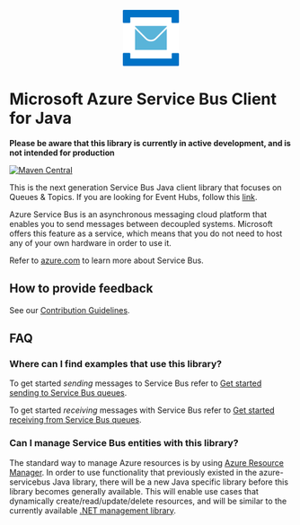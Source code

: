 <p align="center">
  <img src="service-bus.png" alt="Microsoft Azure Relay" width="100"/>
</p>

# Microsoft Azure Service Bus Client for Java

**Please be aware that this library is currently in active development, and is not intended for production**

[![Maven Central](https://maven-badges.herokuapp.com/maven-central/com.microsoft.azure/azure-servicebus/badge.svg)](https://maven-badges.herokuapp.com/maven-central/com.microsoft.azure/azure-servicebus)

This is the next generation Service Bus Java client library that focuses on Queues & Topics. If you are looking for Event Hubs, follow this [link](https://github.com/azure/azure-event-hubs-java).

Azure Service Bus is an asynchronous messaging cloud platform that enables you to send messages between decoupled systems. Microsoft offers this feature as a service, which means that you do not need to host any of your own hardware in order to use it.

Refer to [azure.com](https://azure.microsoft.com/services/service-bus/) to learn more about Service Bus. 

## How to provide feedback

See our [Contribution Guidelines](./.github/CONTRIBUTING.md).

## FAQ

### Where can I find examples that use this library?

To get started *sending* messages to Service Bus refer to [Get started sending to Service Bus queues](https://github.com/Azure/azure-service-bus/blob/master/samples/Java/src/main/java/com/microsoft/azure/servicebus/samples/SendSample.java).

To get started *receiving* messages with Service Bus refer to [Get started receiving from Service Bus queues](https://github.com/Azure/azure-service-bus/blob/master/samples/Java/src/main/java/com/microsoft/azure/servicebus/samples/ReceiveSample.java).  

### Can I manage Service Bus entities with this library?

The standard way to manage Azure resources is by using [Azure Resource Manager](https://docs.microsoft.com/en-us/azure/azure-resource-manager/resource-group-overview). In order to use functionality that previously existed in the azure-servicebus Java library, there will be a new Java specific library before this library becomes generally available. This will enable use cases that dynamically create/read/update/delete resources, and will be similar to the currently available [.NET management library](https://www.nuget.org/packages/Microsoft.WindowsAzure.Management.ServiceBus/).